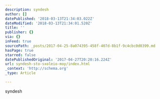 ```yaml
---
description: syndesh
author: []
datePublished: '2018-03-13T21:34:03.022Z'
dateModified: '2018-03-13T21:34:01.520Z'
title: ''
publisher: {}
via: {}
inFeed: true
sourcePath: _posts/2017-04-25-8a074395-458f-407d-8b1f-9c4cbc0d0399.md
hasPage: true
starred: false
datePublishedOriginal: '2017-04-27T20:20:16.224Z'
url: syndesh-sto-sxoleio-moy/index.html
_context: 'http://schema.org'
_type: Article

---
```

syndesh